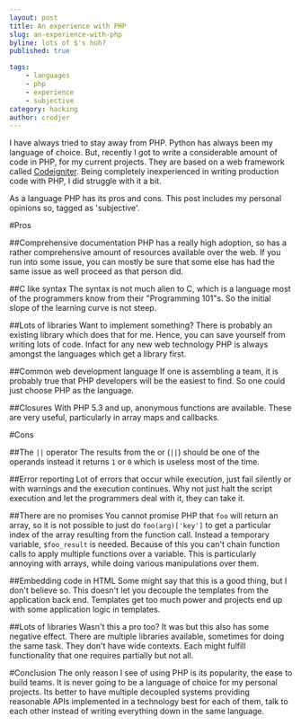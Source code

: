 ```yaml
---
layout: post
title: An experience with PHP
slug: an-experience-with-php
byline: lots of $'s huh?
published: true

tags:
    - languages
    - php
    - experience
    - subjective
category: hacking
author: crodjer
---
```


I have always tried to stay away from PHP. Python has always been my language
of choice. But, recently I got to write a considerable amount of code in PHP,
for my current projects. They are based on a web framework called
[Codeigniter](http://codeigniter.com/). Being completely inexperienced in
writing production code with PHP, I did struggle with it a bit.

As a language PHP has its pros and cons. This post includes my personal
opinions so, tagged as 'subjective'.

#Pros

##Comprehensive documentation
PHP has a really high adoption, so has a rather comprehensive amount of
resources available over the web. If you run into some issue, you can mostly be
sure that some else has had the same issue as well proceed as that person did.

##C like syntax
The syntax is not much alien to C, which is a language most of the programmers
know from their "Programming 101"s. So the initial slope of the learning curve
is not steep.

##Lots of libraries
Want to implement something? There is probably an existing library which does
that for me. Hence, you can save yourself from writing lots of code. Infact for
any new web technology PHP is always amongst the languages which get a
library first.

##Common web development language
If one is assembling a team, it is probably true that PHP developers will be
the easiest to find. So one could just choose PHP as the language.

##Closures
With PHP 5.3 and up, anonymous functions are available. These are very useful,
particularly in array maps and callbacks.

#Cons

##The `||` operator
The results from the or (`||`) should be one of the operands instead it returns
`1` or `0` which is useless most of the time.

##Error reporting
Lot of errors that occur while execution, just fail silently or with warnings
and the execution continues. Why not just halt the script execution and let
the programmers deal with it, they can take it.

##There are no promises
You cannot promise PHP that `foo` will return an array, so it is not possible
to just do `foo(arg)['key']` to get a particular index of the array resulting
from the function call.  Instead a temporary variable, `$foo_result` is needed.
Because of this you can't chain function calls to apply multiple functions
over a variable. This is particularly annoying with arrays, while doing various
manipulations over them.

##Embedding code in HTML
Some might say that this is a good thing, but I don't believe so. This doesn't
let you decouple the templates from the application back end. Templates get
too much power and projects end up with some application logic in templates.

##Lots of libraries
Wasn't this a pro too? It was but this also has some negative effect. There
are multiple libraries available, sometimes for doing the same task. They
don't have wide contexts. Each might fulfill functionality that one requires
partially but not all.

#Conclusion
The only reason I see of using PHP is its popularity, the ease to build teams.
It is never going to be a language of choice for my personal projects.  Its
better to have multiple decoupled systems providing reasonable APIs
implemented in a technology best for each of them, talk to each other instead
of writing everything down in the same language.

